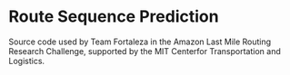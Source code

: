 # Route Sequence Prediction

Source code used by Team Fortaleza in the Amazon Last Mile Routing Research Challenge, supported by the MIT Centerfor Transportation and Logistics.
